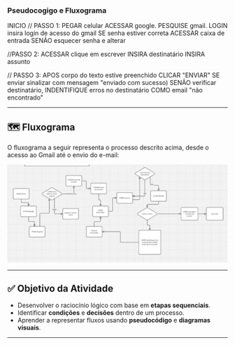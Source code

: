 

### Pseudocogigo e Fluxograma
INICIO
// PASSO 1: PEGAR celular
ACESSAR google.
PESQUISE gmail.
LOGIN insira login de acesso do gmail
SE senha estiver correta ACESSAR caixa de entrada
SENÃO esquecer senha e alterar

//PASSO 2: ACESSAR clique em escrever INSIRA destinatário
INSIRA assunto

// PASSO 3: APOS corpo do texto estive preenchido CLICAR "ENVIAR" SE enviar sinalizar com mensagem "enviado com sucesso) SENÃO verificar destinatário, INDENTIFIQUE erros no destinatário COMO email "não encontrado"

---

## 🗺️ Fluxograma

O fluxograma a seguir representa o processo descrito acima, desde o acesso ao Gmail até o envio do e-mail:

![Fluxograma - Envio de E-mail](pasta/Fluxograma.png)

---

## ✅ Objetivo da Atividade

- Desenvolver o raciocínio lógico com base em **etapas sequenciais**.
- Identificar **condições** e **decisões** dentro de um processo.
- Aprender a representar fluxos usando **pseudocódigo** e **diagramas visuais**.

---


